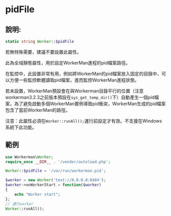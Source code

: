 # pidFile
## 說明:
```php
static string Worker::$pidFile
```

若無特殊需要，建議不要設置此屬性。

此為全域靜態屬性，用於設定WorkerMan進程的pid檔案路徑。

在監控中，此設置非常有用，例如將WorkerMan的pid檔案放入固定的目錄中，可以方便一些監控軟體讀取pid檔案，進而監控WorkerMan進程狀態。

若未設置，WorkerMan預設會在與Workerman目錄平行的位置（注意workerman3.2.3之前版本預設在```sys_get_temp_dir()```下）自動產生一個pid檔案，為了避免啟動多個WorkerMan實例導致pid衝突，WorkerMan生成的pid檔案包含了當前WorkerMan的路徑。

注意：此屬性必須在```Worker::runAll();```運行前設定才有效。不支援在Windows系統下此功能。


## 範例

```php
use Workerman\Worker;
require_once __DIR__ . '/vendor/autoload.php';

Worker::$pidFile = '/var/run/workerman.pid';

$worker = new Worker('text://0.0.0.0:8484');
$worker->onWorkerStart = function($worker)
{
    echo "Worker start";
};
// 運行worker
Worker::runAll();
```
